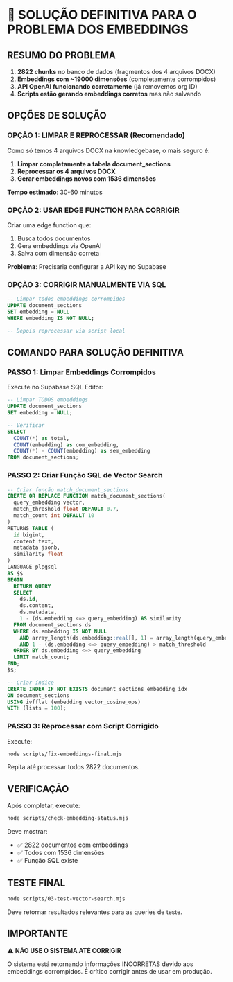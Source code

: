 # 🚨 SOLUÇÃO DEFINITIVA PARA O PROBLEMA DOS EMBEDDINGS

## RESUMO DO PROBLEMA

1. **2822 chunks** no banco de dados (fragmentos dos 4 arquivos DOCX)
2. **Embeddings com ~19000 dimensões** (completamente corrompidos)
3. **API OpenAI funcionando corretamente** (já removemos org ID)
4. **Scripts estão gerando embeddings corretos** mas não salvando

## OPÇÕES DE SOLUÇÃO

### OPÇÃO 1: LIMPAR E REPROCESSAR (Recomendado)

Como só temos 4 arquivos DOCX na knowledgebase, o mais seguro é:

1. **Limpar completamente a tabela document_sections**
2. **Reprocessar os 4 arquivos DOCX**
3. **Gerar embeddings novos com 1536 dimensões**

**Tempo estimado**: 30-60 minutos

### OPÇÃO 2: USAR EDGE FUNCTION PARA CORRIGIR

Criar uma edge function que:
1. Busca todos documentos
2. Gera embeddings via OpenAI
3. Salva com dimensão correta

**Problema**: Precisaria configurar a API key no Supabase

### OPÇÃO 3: CORRIGIR MANUALMENTE VIA SQL

```sql
-- Limpar todos embeddings corrompidos
UPDATE document_sections 
SET embedding = NULL 
WHERE embedding IS NOT NULL;

-- Depois reprocessar via script local
```

## COMANDO PARA SOLUÇÃO DEFINITIVA

### PASSO 1: Limpar Embeddings Corrompidos

Execute no Supabase SQL Editor:

```sql
-- Limpar TODOS embeddings
UPDATE document_sections 
SET embedding = NULL;

-- Verificar
SELECT 
  COUNT(*) as total,
  COUNT(embedding) as com_embedding,
  COUNT(*) - COUNT(embedding) as sem_embedding
FROM document_sections;
```

### PASSO 2: Criar Função SQL de Vector Search

```sql
-- Criar função match_document_sections
CREATE OR REPLACE FUNCTION match_document_sections(
  query_embedding vector,
  match_threshold float DEFAULT 0.7,
  match_count int DEFAULT 10
)
RETURNS TABLE (
  id bigint,
  content text,
  metadata jsonb,
  similarity float
)
LANGUAGE plpgsql
AS $$
BEGIN
  RETURN QUERY
  SELECT 
    ds.id,
    ds.content,
    ds.metadata,
    1 - (ds.embedding <=> query_embedding) AS similarity
  FROM document_sections ds
  WHERE ds.embedding IS NOT NULL
    AND array_length(ds.embedding::real[], 1) = array_length(query_embedding::real[], 1)
    AND 1 - (ds.embedding <=> query_embedding) > match_threshold
  ORDER BY ds.embedding <=> query_embedding
  LIMIT match_count;
END;
$$;

-- Criar índice
CREATE INDEX IF NOT EXISTS document_sections_embedding_idx 
ON document_sections 
USING ivfflat (embedding vector_cosine_ops)
WITH (lists = 100);
```

### PASSO 3: Reprocessar com Script Corrigido

Execute:
```bash
node scripts/fix-embeddings-final.mjs
```

Repita até processar todos 2822 documentos.

## VERIFICAÇÃO

Após completar, execute:

```bash
node scripts/check-embedding-status.mjs
```

Deve mostrar:
- ✅ 2822 documentos com embeddings
- ✅ Todos com 1536 dimensões
- ✅ Função SQL existe

## TESTE FINAL

```bash
node scripts/03-test-vector-search.mjs
```

Deve retornar resultados relevantes para as queries de teste.

## IMPORTANTE

⚠️ **NÃO USE O SISTEMA ATÉ CORRIGIR**

O sistema está retornando informações INCORRETAS devido aos embeddings corrompidos. É crítico corrigir antes de usar em produção.